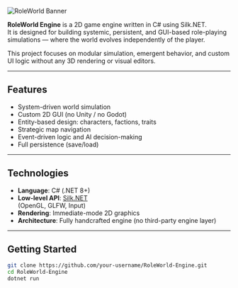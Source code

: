 ![RoleWorld Banner](https://i.imgur.com/L0B8qVS.png)

**RoleWorld Engine** is a 2D game engine written in C# using Silk.NET.  
It is designed for building systemic, persistent, and GUI-based role-playing simulations — where the world evolves independently of the player.

This project focuses on modular simulation, emergent behavior, and custom UI logic without any 3D rendering or visual editors.

---

## Features

- System-driven world simulation
- Custom 2D GUI (no Unity / no Godot)
- Entity-based design: characters, factions, traits
- Strategic map navigation
- Event-driven logic and AI decision-making
- Full persistence (save/load)

---

## Technologies

- **Language**: C# (.NET 8+)
- **Low-level API**: [Silk.NET](https://github.com/dotnet/Silk.NET)  
  (OpenGL, GLFW, Input)
- **Rendering**: Immediate-mode 2D graphics
- **Architecture**: Fully handcrafted engine (no third-party engine layer)

---

## Getting Started

```bash
git clone https://github.com/your-username/RoleWorld-Engine.git
cd RoleWorld-Engine
dotnet run
